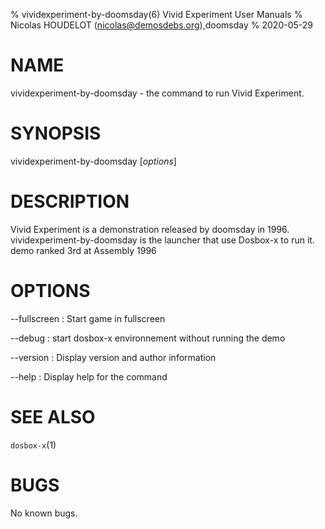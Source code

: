% vividexperiment-by-doomsday(6) Vivid Experiment User Manuals
% Nicolas HOUDELOT (nicolas@demosdebs.org),doomsday
% 2020-05-29

# NAME
vividexperiment-by-doomsday - the command to run Vivid Experiment.

# SYNOPSIS
vividexperiment-by-doomsday [*options*]

# DESCRIPTION
Vivid Experiment is a demonstration released by doomsday in 1996.
vividexperiment-by-doomsday is the launcher that use Dosbox-x to run it.
demo ranked 3rd at Assembly 1996

# OPTIONS
\--fullscreen
:   Start game in fullscreen

\--debug
:   start dosbox-x environnement without running the demo

\--version
:   Display version and author information

\--help
:   Display help for the command

# SEE ALSO
`dosbox-x`(1)

# BUGS
No known bugs.
